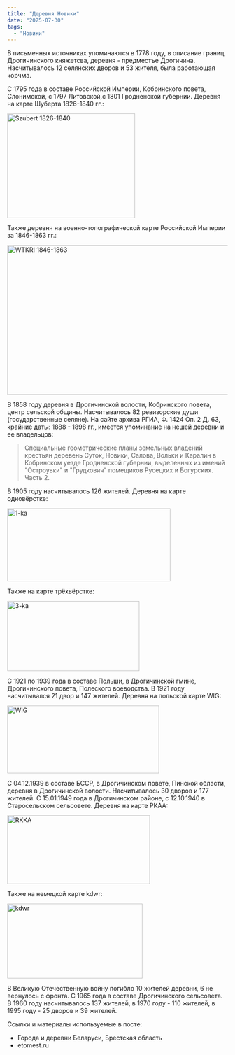 ```yaml
---
title: "Деревня Новики"
date: "2025-07-30"
tags: 
  - "Новики"
---
```


В письменных источниках упоминаются в 1778 году, в описание границ Дрогичинского княжетсва, деревня - предместъе Дрогичина. Насчитывалось 12 селянских дворов и 53 жителя, была работающая корчма.

С 1795 года в составе Российской Империи, Кобринского повета, Слонимской, с 1797 Литовской,с 1801 Гродненской губернии. Деревня на карте Шуберта 1826-1840 гг.:

<img width="292" height="239" alt="Szubert 1826-1840" src="https://github.com/user-attachments/assets/99710d61-4e5d-4abb-9c88-28e9cadce34a" />

Также деревня на военно-топографической карте Российской Империи за 1846-1863 гг.:

<img width="507" height="342" alt="WTKRI 1846-1863" src="https://github.com/user-attachments/assets/c14f8182-ee31-40df-b14b-3637263caa8d" />

В 1858 году деревня в Дрогичинской волости, Кобринского повета, центр сельской общины. Насчитывалось 82 ревизорские души (государственные селяне). На сайте архива РГИА, Ф. 1424 Оп. 2 Д. 63, крайние даты: 1888 - 1898 гг., имеется упоминание на нешей деревни и ее владельцов:

> Специальные геометрические планы земельных владений крестьян деревень Суток, Новики, Салова, Вольки и Каралин в Кобринском уезде Гродненской губернии, выделенных из имений "Остроувки" и "Грудкович" помещиков Русецких и Богурских. Часть 2. 

В 1905 году насчитывалось 126 жителей. Деревня на карте одновёрстке:

<img width="373" height="167" alt="1-ka" src="https://github.com/user-attachments/assets/4a7c62d0-95fd-42dd-b3dc-81fb84e75ce2" />

Также на карте трёхвёрстке:

<img width="302" height="160" alt="3-ka" src="https://github.com/user-attachments/assets/28a9ecf9-4667-4cbf-b502-fb723d22152a" />

С 1921 по 1939 года в составе Польши, в Дрогичинской гмине, Дрогичинского повета, Полеского воеводства. В 1921 году насчитывался 21 двор и 147 жителей. Деревня на польской карте WIG:

<img width="347" height="155" alt="WIG" src="https://github.com/user-attachments/assets/3734d571-3300-443d-ab78-fd239fc505e8" />

С 04.12.1939 в составе БССР, в Дрогичинском повете, Пинской области, деревня в Дрогичинской волости. Насчитывалось 30 дворов и 177 жителей. С 15.01.1949 года в Дрогичинском районе, с 12.10.1940 в Старосельском сельсовете. Деревня на карте РКАА:

<img width="326" height="157" alt="RKKA" src="https://github.com/user-attachments/assets/50897063-87ad-48ac-8b6f-ab95fe1193a4" />

Также на немецкой карте kdwr:

<img width="309" height="171" alt="kdwr" src="https://github.com/user-attachments/assets/683c9f24-722d-4fd1-b5b9-b03c2b87c524" />

В Великую Отечественную войну погибло 10 жителей деревни, 6 не вернулось с фронта. С 1965 года в составе Дрогичинского сельсовета. В 1960 году насчитывалось 137 жителей, в 1970 году - 110 жителей, в 1995 году - 25 дворов и 39 жителей.

Ссылки и материалы используемые в посте:
- Города и деревни Беларуси, Брестская область
- etomest.ru 
